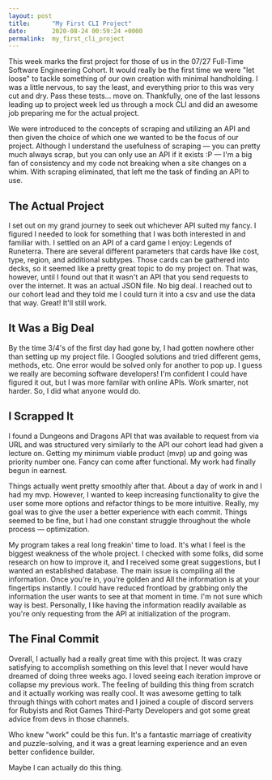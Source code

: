 ```yaml
---
layout: post
title:      "My First CLI Project"
date:       2020-08-24 00:59:24 +0000
permalink:  my_first_cli_project
---
```



This week marks the first project for those of us in the 07/27 Full-Time Software Engineering Cohort. It would really be the first time we were "let loose" to tackle something of our own creation with minimal handholding. I was a little nervous, to say the least, and everything prior to this was very cut and dry. Pass these tests... move on. Thankfully, one of the last lessons leading up to project week led us through a mock CLI and did an awesome job preparing me for the actual project.

We were introduced to the concepts of scraping and utilizing an API and then given the choice of which one we wanted to be the focus of our project. Although I understand the usefulness of scraping — you can pretty much always scrap, but you can only use an API if it exists :P — I'm a big fan of consistency and my code not breaking when a site changes on a whim. With scraping eliminated, that left me the task of finding an API to use.

## The Actual Project

I set out on my grand journey to seek out whichever API suited my fancy. I figured I needed to look for something that I was both interested in and familiar with. I settled on an API of a card game I enjoy: Legends of Runeterra. There are several different parameters that cards have like cost, type, region, and additional subtypes. Those cards can be gathered into decks, so it seemed like a pretty great topic to do my project on. That was, however, until I found out that it wasn't an API that you send requests to over the internet. It was an actual JSON file. No big deal. I reached out to our cohort lead and they told me I could turn it into a csv and use the data that way. Great! It'll still work.

## It Was a Big Deal

By the time 3/4's of the first day had gone by, I had gotten nowhere other than setting up my project file. I Googled solutions and tried different gems, methods, etc. One error would be solved only for another to pop up. I guess we really are becoming software developers! I'm confident I could have figured it out, but I was more familar with online APIs. Work smarter, not harder. So, I did what anyone would do.

## I Scrapped It

I found a Dungeons and Dragons API that was available to request from via URL and was structured very similarly to the API our cohort lead had given a lecture on. Getting my minimum viable product (mvp) up and going was priority number one. Fancy can come after functional. My work had finally begun in earnest.

Things actually went pretty smoothly after that. About a day of work in and I had my mvp. However, I wanted to keep increasing functionality to give the user some more options and refactor things to be more intuitive. Really, my goal was to give the user a better experience with each commit. Things seemed to be fine, but I had one constant struggle throughout the whole process — optimization.

My program takes a real long freakin' time to load. It's what I feel is the biggest weakness of the whole project. I checked with some folks, did some research on how to improve it, and I received some great suggestions, but I wanted an established database. The main issue is compiling all the information. Once you're in, you're golden and All the information is at your fingertips instantly. I could have reduced frontload by grabbing only the information the user wants to see at that moment in time. I'm not sure which way is best. Personally, I like having the information readily available as you're only requesting from the API at initialization of the program.

## The Final Commit

Overall, I actually had a really great time with this project. It was crazy satisfying to accomplish something on this level that I never would have dreamed of doing three weeks ago. I loved seeing each iteration improve or collapse my previous work. The feeling of building this thing from scratch and it actually working was really cool. It was awesome getting to talk through things with cohort mates and I joined a couple of discord servers for Rubyists and Riot Games Third-Party Developers and got some great advice from devs in those channels.

Who knew "work" could be this fun. It's a fantastic marriage of creativity and puzzle-solving, and it was a great learning experience and an even better confidence builder. 

Maybe I can actually do this thing.

